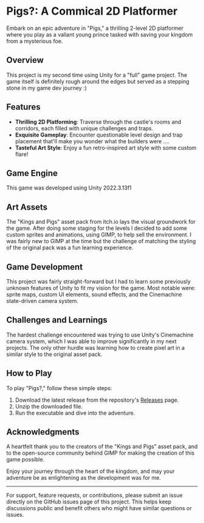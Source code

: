 # Pigs?: A Commical 2D Platformer

Embark on an epic adventure in "Pigs," a thrilling 2-level 2D platformer where you play as a valiant young prince tasked with saving your kingdom from a mysterious foe.

## Overview

This project is my second time using Unity for a "full" game project. The game itself is definitely rough around the edges but served as a stepping stone in my game dev journey :)

## Features

- **Thrilling 2D Platforming**: Traverse through the castle's rooms and corridors, each filled with unique challenges and traps.
- **Exquisite Gameplay**: Encounter questionable level design and trap placement that'll make you wonder what the builders were ....
- **Tasteful Art Style**: Enjoy a fun retro-inspired art style with some custom flare!

## Game Engine

This game was developed using Unity 2022.3.13f1

## Art Assets

The "Kings and Pigs" asset pack from itch.io lays the visual groundwork for the game. After doing some staging for the levels I decided to add some custom sprites and animations, using GIMP, to help sell the environment. I was fairly new to GIMP at the time but the challenge of matching the styling of the original pack was a fun learning experience.

## Game Development

This project was fairly straight-forward but I had to learn some previously unknown features of Unity to fit my vision for the game. Most notable were: sprite maps, custom UI elements, sound effects, and the Cinemachine state-driven camera system.

## Challenges and Learnings

The hardest challenge encountered was trying to use Unity's Cinemachine camera system, which I was able to improve significantly in my next projects. The only other hurdle was learning how to create pixel art in a similar style to the original asset pack.

## How to Play

To play "Pigs?," follow these simple steps:

1. Download the latest release from the repository's [Releases](#) page.
2. Unzip the downloaded file.
3. Run the executable and dive into the adventure.

## Acknowledgments

A heartfelt thank you to the creators of the "Kings and Pigs" asset pack, and to the open-source community behind GIMP for making the creation of this game possible.

Enjoy your journey through the heart of the kingdom, and may your adventure be as enlightening as the development was for me.

---

For support, feature requests, or contributions, please submit an issue directly on the GitHub issues page of this project. This helps keep discussions public and benefit others who might have similar questions or issues.


